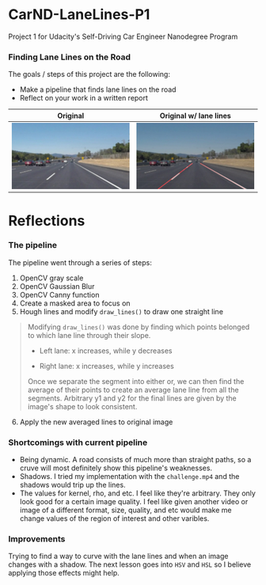 # CarND-LaneLines-P1
Project 1 for Udacity's Self-Driving Car Engineer Nanodegree Program

### Finding Lane Lines on the Road

The goals / steps of this project are the following:
* Make a pipeline that finds lane lines on the road
* Reflect on your work in a written report

| Original  | Original w/ lane lines |
| --- | --- |
| ![Original](https://github.com/sal-git/CarND-LaneLines-P1/blob/master/images/solidWhiteCurve.jpg?raw=true) | ![New](https://github.com/sal-git/CarND-LaneLines-P1/blob/master/images_output/after-solidWhiteCurve.jpg?raw=true) |

# Reflections

### The pipeline

The pipeline went through a series of steps:
1. OpenCV gray scale
2. OpenCV Gaussian Blur
3. OpenCV Canny function
4. Create a masked area to focus on 
5. Hough lines and modify `draw_lines()` to draw one straight line

  >Modifying `draw_lines()` was done by finding which points belonged to which lane line through their slope. 
  >
  > * Left lane: x increases, while y decreases 
  >
  > * Right lane: x increases, while y increases
  >
  >Once we separate the segment into either or, we can then find the average of their points to create an average lane line from 
  >all the segments. Arbitrary y1 and y2 for the final lines are given by the image's shape to look consistent. 
  
6. Apply the new averaged lines to original image


### Shortcomings with current pipeline

* Being dynamic. A road consists of much more than straight paths, so a cruve will most definitely show this pipeline's weaknesses. 
* Shadows. I tried my implementation with the `challenge.mp4` and the shadows would trip up the lines.
* The values for kernel, rho, and etc. I feel like they're arbitrary. They only look good for a certain image quality. I feel like given another video or image of a different format, size, quality, and etc would make me change values of the region of interest and other varibles.   

### Improvements

Trying to find a way to curve with the lane lines and when an image changes with a shadow. The next lesson goes into `HSV` and `HSL` so I believe applying those effects might help. 
